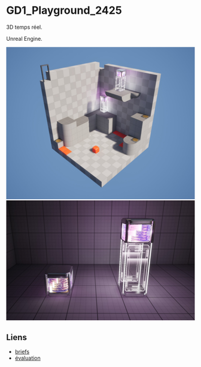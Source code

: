 # GD1_Playground_2425

3D temps réel. 

Unreal Engine.

![](Web/briefs/assets/GD1_Playground_2425.jpg)
![](Web/briefs/assets/GD1-Checkpoint-1.jpg)

## Liens
- [briefs](Web/briefs/)
- [évaluation](https://jniac.github.io/GD1_Playground_2425/Web/evaluation/)

